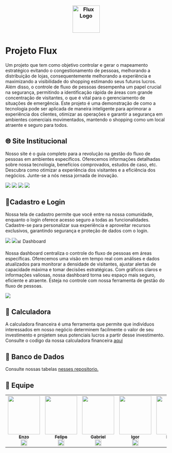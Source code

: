 <h3 align="center">
  <img src="https://i.imgur.com/JCfW7Ju.png" alt="Flux Logo" height="85"/>
</h3>

# Projeto Flux
<p>
Um projeto que tem como objetivo controlar e gerar o mapeamento estratégico evitando o congestionamento de pessoas, melhorando a distribuição de lojas, consequentemente melhorando a experiência e maximizando a visibilidade do shopping estimando seus futuros lucros. Além disso, o controle de fluxo de pessoas desempenha um papel crucial na segurança, permitindo a identificação rápida de áreas com grande concentração de visitantes, o que é vital para o gerenciamento de situações de emergência. Este projeto é uma demonstração de como a tecnologia pode ser aplicada de maneira inteligente para aprimorar a experiência dos clientes, otimizar as operações e garantir a segurança em ambientes comerciais movimentados, mantendo o shopping como um local atraente e seguro para todos.
</p>

## 🌐 Site Institucional
<p>
  Nosso site é o guia completo para a revolução na gestão do fluxo de pessoas em ambientes específicos. Oferecemos informações detalhadas sobre nossa tecnologia, benefícios comprovados, estudos de caso, etc. Descubra como otimizar a experiência dos visitantes e a eficiência dos negócios. Junte-se a nós nessa jornada de inovação.
</p>
<img  src="https://i.imgur.com/UB3uxA7.png" />
<img  src="https://i.imgur.com/YrOlc9P.png" />
<img  src="https://i.imgur.com/7BbXSB2.png" />
<img  src="https://i.imgur.com/WGWGSgZ.png" />

## 👤Cadastro e Login
<p>
  Nossa tela de cadastro permite que você entre na nossa comunidade, enquanto o login oferece acesso seguro a todas as funcionalidades. Cadastre-se para personalizar sua experiência e aproveitar recursos exclusivos, garantindo segurança e proteção de dados com o login. 
</p>
<img  src=https://i.imgur.com/2j3sjih.png" />
<img  src="https://i.imgur.com/6Y9cadB.png />

## 📊 Dashboard
<p>
  Nossa dashboard centraliza o controle do fluxo de pessoas em áreas específicas. Oferecemos uma visão em tempo real com análises e dados atualizados para monitorar a densidade de visitantes, ajustar alertas de capacidade máxima e tomar decisões estratégicas. Com gráficos claros e informações valiosas, nossa dashboard torna seu espaço mais seguro, eficiente e atraente. Esteja no controle com nossa ferramenta de gestão do fluxo de pessoas.
</p>
<img  src="https://i.imgur.com/flEfcOa.png" />

## 🔢 Calculadora
A calculadora financeira é uma ferramenta que permite que indivíduos interessados em nosso negócio determinem facilmente o valor de seu investimento e projetem seus potenciais lucros a partir desse investimento.<br>
Consulte o codigo da nossa calculadora financeira [aqui](https://github.com/Projeto-Flux/Projeto-1Semestre-SPTECH/tree/main/Algoritmo)

## 💾 Banco de Dados
Consulte nossas tabelas [nesses repositorio.](https://github.com/Projeto-Flux/Projeto-1Semestre-SPTECH/tree/main/Banco%20de%20Dados)

## 👤 Equipe
<table>
  
<td  align="center"><a  href= "https://github.com/ezpmartins"><img src="https://i.imgur.com/RctKuzd.png" border-radius="50%"; height="120px"; width="100px;"/><br/><sub><b> Enzo </b></sub></a><br /><a  href="https://github.com/ezpmartins" ><img  src="https://cdn.jsdelivr.net/gh/devicons/devicon/icons/github/github-original.svg"  width="20"/></a>
</td>


<td  align="center"><a  href= "https://github.com/Felipe-Baamonde" ><img src="https://i.imgur.com/TYO0q2Z.png"  border-radius="50%"; height="120px"; width="100px;"/><br/><sub><b> Felipe </b></sub></a><br /><a  href="https://github.com/Felipe-Baamonde" ><img  src="https://cdn.jsdelivr.net/gh/devicons/devicon/icons/github/github-original.svg"  width="20"/></a>
</td>


<td  align="center"><a  href="https://github.com/Gabriel-SilvaSPTECH" ><img src="https://i.imgur.com/frI4jYw.png" border-radius="50%"; height="120px"; width="100px;"/><br/><sub><b> Gabriel </b></sub></a><br /><a  href="https://github.com/Gabriel-SilvaSPTECH" ><img  src="https://cdn.jsdelivr.net/gh/devicons/devicon/icons/github/github-original.svg"  width="20"/></a>
</td>


<td  align="center"><a  href="https://github.com/IgorMoura1" ><img src="https://i.imgur.com/Cy96635.png" border-radius="50%";  height="120px"; width="100px;"/><br/><sub><b> Igor </b></sub></a><br /><a  href="https://github.com/IgorMoura1" ><img  src="https://cdn.jsdelivr.net/gh/devicons/devicon/icons/github/github-original.svg"  width="20"/></a>
</td>


<td  align="center"><a  href="https://github.com/Lucas-Oristanio" ><img  src="https://i.imgur.com/FP2pm83.png" border-radius="50%";  height="120px"; width="100px;"/><br/><sub><b> Lucas </b></sub></a><br /><a  href="https://github.com/Lucas-Oristanio" ><img  src="https://cdn.jsdelivr.net/gh/devicons/devicon/icons/github/github-original.svg"  width="20"/></a>
</td>


<td  align="center"><a  href="https://github.com/NathanCavalcante2004" ><img src="https://i.imgur.com/ZNFekB6.png" border-radius="50%"; height="120px"; width="100px;"/><br/><sub><b> Nathan </b></sub></a><br /><a  href="https://github.com/NathanCavalcante2004" ><img  src="https://cdn.jsdelivr.net/gh/devicons/devicon/icons/github/github-original.svg"  width="20"/></a>
</td>


</table>

